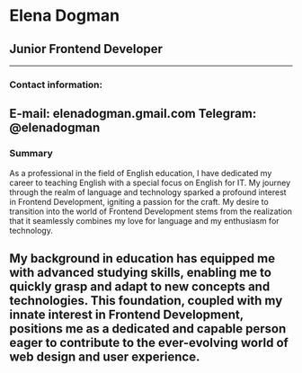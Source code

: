 # Elena Dogman 
## Junior Frontend Developer
---
### Contact information:
E-mail: elenadogman.gmail.com 
Telegram: @elenadogman
---
### Summary 
As a professional in the field of English education, I have dedicated my career to teaching English with a special focus on English for IT. My journey through the realm of language and technology sparked a profound interest in Frontend Development, igniting a passion for the craft. My desire to transition into the world of Frontend Development stems from the realization that it seamlessly combines my love for language and my enthusiasm for technology.

My background in education has equipped me with advanced studying skills, enabling me to quickly grasp and adapt to new concepts and technologies. This foundation, coupled with my innate interest in Frontend Development, positions me as a dedicated and capable person eager to contribute to the ever-evolving world of web design and user experience.
---